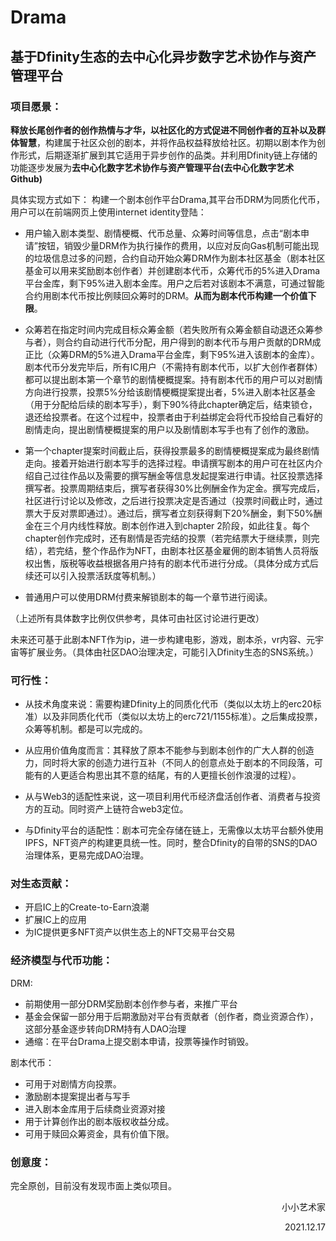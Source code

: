 # Drama
## 基于Dfinity生态的去中心化异步数字艺术协作与资产管理平台

### 项目愿景：

**释放长尾创作者的创作热情与才华，以社区化的方式促进不同创作者的互补以及群体智慧**，构建属于社区众创的剧本，并将作品权益释放给社区。初期以剧本作为创作形式，后期逐渐扩展到其它适用于异步创作的品类。并利用Dfinity链上存储的功能逐步发展为**去中心化数字艺术协作与资产管理平台(去中心化数字艺术Github)**

具体实现方式如下：
构建一个剧本创作平台Drama,其平台币DRM为同质化代币，用户可以在前端网页上使用internet identity登陆：

+ 用户输入剧本类型、剧情梗概、代币总量、众筹时间等信息，点击“剧本申请”按钮，销毁少量DRM作为执行操作的费用，以应对反向Gas机制可能出现的垃圾信息过多的问题，合约自动开始众筹DRM作为剧本社区基金（剧本社区基金可以用来奖励剧本创作者）并创建剧本代币，众筹代币的5%进入Drama平台金库，剩下95%进入剧本金库。用户之后若对该剧本不满意，可通过智能合约用剧本代币按比例赎回众筹时的DRM。**从而为剧本代币构建一个价值下限**。

+ 众筹若在指定时间内完成目标众筹金额（若失败所有众筹金额自动退还众筹参与者），则合约自动进行代币分配，用户得到的剧本代币与用户贡献的DRM成正比（众筹DRM的5%进入Drama平台金库，剩下95%进入该剧本的金库）。剧本代币分发完毕后，所有IC用户（不需持有剧本代币，以扩大创作者群体）都可以提出剧本第一个章节的剧情梗概提案。持有剧本代币的用户可以对剧情方向进行投票，投票5%分给该剧情梗概提案提出者，5%进入剧本社区基金（用于分配给后续的剧本写手），剩下90%待此chapter确定后，结束锁仓，退还给投票者。在这个过程中，投票者由于利益绑定会将代币投给自己看好的剧情走向，提出剧情梗概提案的用户以及剧情剧本写手也有了创作的激励。

+ 第一个chapter提案时间截止后，获得投票最多的剧情梗概提案成为最终剧情走向。接着开始进行剧本写手的选择过程。申请撰写剧本的用户可在社区内介绍自己过往作品以及需要的撰写酬金等信息发起提案进行申请。社区投票选择撰写者。投票周期结束后，撰写者获得30%比例酬金作为定金。撰写完成后，社区进行讨论以及修改，之后进行投票决定是否通过（投票时间截止时，通过票大于反对票即通过）。通过后，撰写者立刻获得剩下20%酬金，剩下50%酬金在三个月内线性释放。剧本创作进入到chapter 2阶段，如此往复。每个chapter创作完成时，还有剧情是否完结的投票（若完结票大于继续票，则完结），若完结，整个作品作为NFT，由剧本社区基金雇佣的剧本销售人员将版权出售，版税等收益根据各用户持有的剧本代币进行分成。（具体分成方式后续还可以引入投票活跃度等机制。）

+ 普通用户可以使用DRM付费来解锁剧本的每一个章节进行阅读。

（上述所有具体数字比例仅供参考，具体可由社区讨论进行更改）

未来还可基于此剧本NFT作为ip，进一步构建电影，游戏，剧本杀，vr内容、元宇宙等扩展业务。（具体由社区DAO治理决定，可能引入Dfinity生态的SNS系统。）

### 可行性：

+ 从技术角度来说：需要构建Dfinity上的同质化代币（类似以太坊上的erc20标准）以及非同质化代币（类似以太坊上的erc721/1155标准）。之后集成投票，众筹等机制。都是可以完成的。

+ 从应用价值角度而言：其释放了原本不能参与到剧本创作的广大人群的创造力，同时将大家的创造力进行互补（不同人的创意点处于剧本的不同段落，可能有的人更适合构思出其不意的结尾，有的人更擅长创作浪漫的过程）。

+ 从与Web3的适配性来说，这一项目利用代币经济盘活创作者、消费者与投资方的互动。同时资产上链符合web3定位。

+ 与Dfinity平台的适配性：剧本可完全存储在链上，无需像以太坊平台额外使用IPFS，NFT资产的构建更具统一性。同时，整合Dfinity的自带的SNS的DAO治理体系，更易完成DAO治理。

### 对生态贡献：

+ 开启IC上的Create-to-Earn浪潮
+ 扩展IC上的应用
+ 为IC提供更多NFT资产以供生态上的NFT交易平台交易

### 经济模型与代币功能：

DRM: 

+ 前期使用一部分DRM奖励剧本创作参与者，来推广平台
+ 基金会保留一部分用于后期激励对平台有贡献者（创作者，商业资源合作），这部分基金逐步转向DRM持有人DAO治理
+ 通缩：在平台Drama上提交剧本申请，投票等操作时销毁。



剧本代币：

+ 可用于对剧情方向投票。
+ 激励剧本提案提出者与写手
+ 进入剧本金库用于后续商业资源对接 
+ 用于计算创作出的剧本版权收益分成。
+ 可用于赎回众筹资金，具有价值下限。



### 创意度：

完全原创，目前没有发现市面上类似项目。



<p align="right">小小艺术家</p>
<p align="right">2021.12.17</p>																																																											                                     																												
